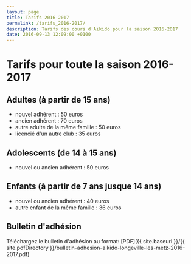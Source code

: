 ```yaml
---
layout: page
title: Tarifs 2016-2017
permalink: /tarifs_2016-2017/
description: Tarifs des cours d'Aïkido pour la saison 2016-2017
date: 2016-09-13 12:09:00 +0100
---
```

# Tarifs pour toute la saison 2016-2017

## Adultes (à partir de 15 ans)

* nouvel adhérent : 50 euros
* ancien adhérent : 70 euros
* autre adulte de la même famille : 50 euros
* licencié d'un autre club : 35 euros

## Adolescents (de 14 à 15 ans)

* nouvel ou ancien adhérent : 50 euros

## Enfants (à partir de 7 ans jusque 14 ans)

* nouvel ou ancien adhérent : 40 euros
* autre enfant de la même famille : 36 euros



## Bulletin d'adhésion

Téléchargez le bulletin d'adhésion au format: [PDF]({{ site.baseurl }}/{{ site.pdfDirectory }}/bulletin-adhesion-aikido-longeville-les-metz-2016-2017.pdf)



